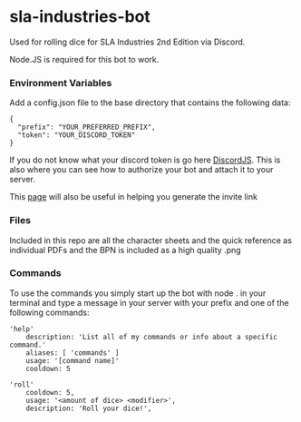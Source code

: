 # sla-industries-bot
Used for rolling dice for SLA Industries 2nd Edition via Discord.

Node.JS is required for this bot to work.

### Environment Variables
Add a config.json file to the base directory that contains the following data:

```
{
  "prefix": "YOUR_PREFERRED_PREFIX",
  "token": "YOUR_DISCORD_TOKEN"
}
```

If you do not know what your discord token is go here [DiscordJS](https://discordjs.guide/preparations/setting-up-a-bot-application.html#creating-your-bot).
This is also where you can see how to authorize your bot and attach it to your server.

This [page](https://discordapi.com/permissions.html) will also be useful in helping you generate the invite link

### Files
Included in this repo are all the character sheets and the quick reference as individual PDFs and the BPN is included as a high quality .png

### Commands
To use the commands you simply start up the bot with node . in your terminal and type a message in your server with your prefix and one of the following commands:
```
'help'
    description: 'List all of my commands or info about a specific command.'
    aliases: [ 'commands' ]
    usage: '[command name]'
    cooldown: 5
     
'roll'
    cooldown: 5,
    usage: '<amount of dice> <modifier>',
    description: 'Roll your dice!',
```
